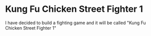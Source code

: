 # Kung Fu Chicken Street Fighter 1

I have decided to build a fighting game and it will be called
"Kung Fu Chicken Street Fighter 1"
